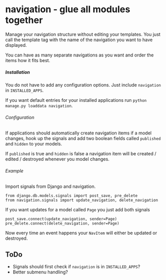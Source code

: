 # navigation - glue all modules together
Manage your navigation structure without editing your templates. You just
call the template tag with the name of the navigation you want to have
displayed.

You can have as many separate navigations as you want and order the items
how it fits best.

##### Installation
You do not have to add any configuration options. Just include `navigation`
in `INSTALLED_APPS`.

If you want default entries for your installed applications 
run `python manage.py loaddata navigation`.

###### Configuration
If applications should automatically create navigation items if a model
changes, hook up the signals and add two boolean fields called `published`
and `hidden` to your models.

If `published` is true and `hidden` is false a navigation item will be
created / edited / destroyed whenever you model changes.

###### Example
Import signals from Django and navigation.

    from django.db.models.signals import post_save, pre_delete
    from navigation.signals import update_navigation, delete_navigation

If you want updates for a model called `Page` you just add both signals

    post_save.connect(update_navigation, sender=Page)
    pre_delete.connect(delete_navigation, sender=Page)

Now every time an event happens your `NavItem` will either be updated
or destroyed.

## ToDo

- Signals should first check if `navigation` is in `INSTALLED_APPS`?
- Better submenu handling?
